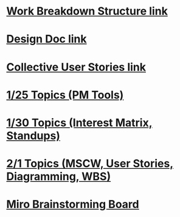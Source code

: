 # [Work Breakdown Structure link](https://docs.google.com/document/d/1pn2MBayEZwpTlDUHozdZdwEJTFvtxxHAdJ5VhgML9EA/edit?usp=sharing)

# [Design Doc link](https://docs.google.com/document/d/1we8QvEWTilbiB8DNm-V6ohStbOfmJhsSe9doBBlv3do/edit?usp=sharing)

# [Collective User Stories link](https://docs.google.com/document/d/1_H06d932gT2WdTbx_u8pLWUKTdEIiNjntDTxPP-XhJ0/edit?usp=sharing)

# [1/25 Topics (PM Tools)](https://docs.google.com/document/d/1lG57GpeOVE5TYDUXLIvMEa4yOyLURUmePxf8HrL1YUo/edit?usp=sharing)

# [1/30 Topics (Interest Matrix, Standups)](https://docs.google.com/document/d/1n7fTjOJ58OlBZyKOLE32hKvmJDQIBwU8GiiRyJ13a_I/edit?usp=sharing)

# [2/1 Topics (MSCW, User Stories, Diagramming, WBS)](https://docs.google.com/document/d/15joEdx28tPXOEgX7EhAQfnl7-ZMXj6mf2Y455jKdwlk/edit?usp=sharing)

# [Miro Brainstorming Board](https://miro.com/app/board/o9J_lWzIaWg=/)
